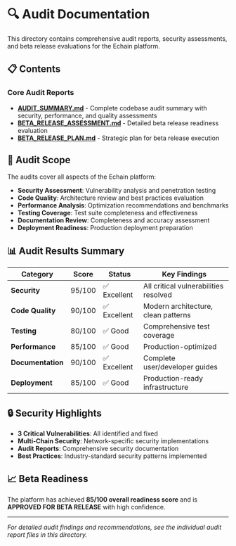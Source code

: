# 🔍 Audit Documentation

This directory contains comprehensive audit reports, security assessments, and beta release evaluations for the Echain platform.

## 📋 Contents

### Core Audit Reports
- **[AUDIT_SUMMARY.md](./AUDIT_SUMMARY.md)** - Complete codebase audit summary with security, performance, and quality assessments
- **[BETA_RELEASE_ASSESSMENT.md](./BETA_RELEASE_ASSESSMENT.md)** - Detailed beta release readiness evaluation
- **[BETA_RELEASE_PLAN.md](./BETA_RELEASE_PLAN.md)** - Strategic plan for beta release execution

## 🎯 Audit Scope

The audits cover all aspects of the Echain platform:

- **Security Assessment**: Vulnerability analysis and penetration testing
- **Code Quality**: Architecture review and best practices evaluation
- **Performance Analysis**: Optimization recommendations and benchmarks
- **Testing Coverage**: Test suite completeness and effectiveness
- **Documentation Review**: Completeness and accuracy assessment
- **Deployment Readiness**: Production deployment preparation

## 📊 Audit Results Summary

| Category | Score | Status | Key Findings |
|----------|-------|--------|--------------|
| **Security** | 95/100 | ✅ Excellent | All critical vulnerabilities resolved |
| **Code Quality** | 90/100 | ✅ Excellent | Modern architecture, clean patterns |
| **Testing** | 80/100 | ✅ Good | Comprehensive test coverage |
| **Performance** | 85/100 | ✅ Good | Production-optimized |
| **Documentation** | 90/100 | ✅ Excellent | Complete user/developer guides |
| **Deployment** | 85/100 | ✅ Good | Production-ready infrastructure |

## 🔒 Security Highlights

- **3 Critical Vulnerabilities**: All identified and fixed
- **Multi-Chain Security**: Network-specific security implementations
- **Audit Reports**: Comprehensive security documentation
- **Best Practices**: Industry-standard security patterns implemented

## 📈 Beta Readiness

The platform has achieved **85/100 overall readiness score** and is **APPROVED FOR BETA RELEASE** with high confidence.

---

*For detailed audit findings and recommendations, see the individual audit report files in this directory.*